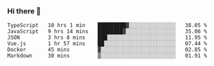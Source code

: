### Hi there 👋

<!--
**hjklink/hjklink** is a ✨ _special_ ✨ repository because its `README.md` (this file) appears on your GitHub profile.

Here are some ideas to get you started:

- 🔭 I’m currently working on ...
- 🌱 I’m currently learning ...
- 👯 I’m looking to collaborate on ...
- 🤔 I’m looking for help with ...
- 💬 Ask me about ...
- 📫 How to reach me: ...
- 😄 Pronouns: ...
- ⚡ Fun fact: ...
-->


<!--START_SECTION:waka-->

```text
TypeScript   10 hrs 1 min    █████████▓░░░░░░░░░░░░░░░   38.05 %
JavaScript   9 hrs 14 mins   ████████▓░░░░░░░░░░░░░░░░   35.06 %
JSON         3 hrs 8 mins    ███░░░░░░░░░░░░░░░░░░░░░░   11.95 %
Vue.js       1 hr 57 mins    ██░░░░░░░░░░░░░░░░░░░░░░░   07.44 %
Docker       45 mins         ▓░░░░░░░░░░░░░░░░░░░░░░░░   02.85 %
Markdown     30 mins         ▒░░░░░░░░░░░░░░░░░░░░░░░░   01.91 %
```

<!--END_SECTION:waka-->
